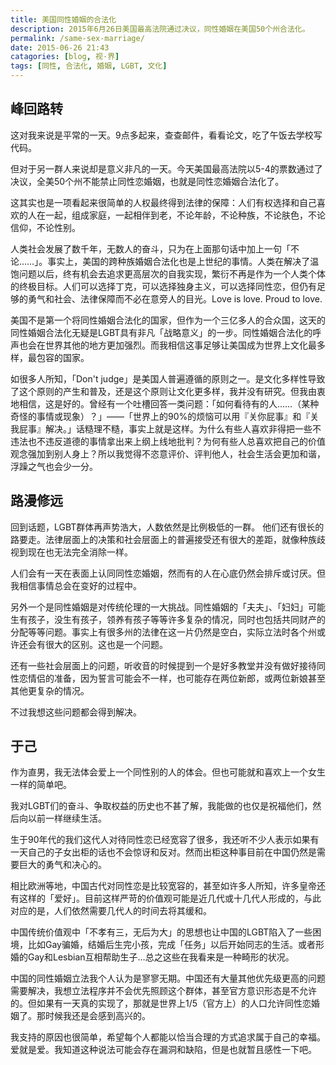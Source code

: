 ```yaml
---
title: 美国同性婚姻的合法化
description: 2015年6月26日美国最高法院通过决议，同性婚姻在美国50个州合法化。
permalink: /same-sex-marriage/
date: 2015-06-26 21:43
catagories: [blog, 视·界]
tags: [同性, 合法化, 婚姻, LGBT, 文化]
---
```


## 峰回路转

这对我来说是平常的一天。9点多起来，查查邮件，看看论文，吃了午饭去学校写代码。

但对于另一群人来说却是意义非凡的一天。今天美国最高法院以5-4的票数通过了决议，全美50个州不能禁止同性恋婚姻，也就是同性恋婚姻合法化了。

这其实也是一项看起来很简单的人权最终得到法律的保障：人们有权选择和自己喜欢的人在一起，组成家庭，一起相伴到老，不论年龄，不论种族，不论肤色，不论信仰，不论性别。

人类社会发展了数千年，无数人的奋斗，只为在上面那句话中加上一句「不论……」。事实上，美国的跨种族婚姻合法化也是上世纪的事情。人类在解决了温饱问题以后，终有机会去追求更高层次的自我实现，繁衍不再是作为一个人类个体的终极目标。人们可以选择丁克，可以选择独身主义，可以选择同性恋，但仍有足够的勇气和社会、法律保障而不必在意旁人的目光。Love is love. Proud to love.

美国不是第一个将同性婚姻合法化的国家，但作为一个三亿多人的合众国，这天的同性婚姻合法化无疑是LGBT具有非凡「战略意义」的一步。同性婚姻合法化的呼声也会在世界其他的地方更加强烈。而我相信这事足够让美国成为世界上文化最多样，最包容的国家。

如很多人所知，「Don't judge」是美国人普遍遵循的原则之一。是文化多样性导致了这个原则的产生和普及，还是这个原则让文化更多样，我并没有研究。但我由衷地相信，这是好的。曾经有一个吐槽回答一类问题：「如何看待有的人……（某种奇怪的事情或现象）？」——「世界上的90%的烦恼可以用『关你屁事』和『关我屁事』解决。」话糙理不糙，事实上就是这样。为什么有些人喜欢非得把一些不违法也不违反道德的事情拿出来上纲上线地批判？为何有些人总喜欢把自己的价值观念强加到别人身上？所以我觉得不恣意评价、评判他人，社会生活会更加和谐，浮躁之气也会少一分。

## 路漫修远

回到话题，LGBT群体再声势浩大，人数依然是比例极低的一群。 他们还有很长的路要走。法律层面上的决策和社会层面上的普遍接受还有很大的差距，就像种族歧视到现在也无法完全消除一样。

人们会有一天在表面上认同同性恋婚姻，然而有的人在心底仍然会排斥或讨厌。但我相信事情总会在变好的过程中。

另外一个是同性婚姻是对传统伦理的一大挑战。同性婚姻的「夫夫」、「妇妇」可能生有孩子，没生有孩子，领养有孩子等等许多复杂的情况，同时也包括共同财产的分配等等问题。事实上有很多州的法律在这一片仍然是空白，实际立法时各个州或许还会有很大的区别。这也是一个问题。

还有一些社会层面上的问题，听收音的时候提到一个是好多教堂并没有做好接待同性恋情侣的准备，因为誓言可能会不一样，也可能存在两位新郎，或两位新娘甚至其他更复杂的情况。

不过我想这些问题都会得到解决。

## 于己

作为直男，我无法体会爱上一个同性别的人的体会。但也可能就和喜欢上一个女生一样的简单吧。

我对LGBT们的奋斗、争取权益的历史也不甚了解，我能做的也仅是祝福他们，然后向以前一样继续生活。

生于90年代的我们这代人对待同性恋已经宽容了很多，我还听不少人表示如果有一天自己的子女出柜的话也不会惊讶和反对。然而出柜这种事目前在中国仍然是需要巨大的勇气和决心的。

相比欧洲等地，中国古代对同性恋是比较宽容的，甚至如许多人所知，许多皇帝还有这样的「爱好」。目前这样严苛的价值观可能是近几代或十几代人形成的，与此对应的是，人们依然需要几代人的时间去将其缓和。

中国传统价值观中「不孝有三，无后为大」的思想也让中国的LGBT陷入了一些困境，比如Gay骗婚，结婚后生完小孩，完成「任务」以后开始同志的生活。或者形婚的Gay和Lesbian互相帮助生子…总之这些在我看来是一种畸形的状况。

中国的同性婚姻立法我个人认为是寥寥无期。中国还有大量其他优先级更高的问题需要解决，我想立法程序并不会优先照顾这个群体，甚至官方意识形态是不允许的。但如果有一天真的实现了，那就是世界上1/5（官方上）的人口允许同性恋婚姻了。那时候我还是会感到高兴的。

我支持的原因也很简单，希望每个人都能以恰当合理的方式追求属于自己的幸福。爱就是爱。我知道这种说法可能会存在漏洞和缺陷，但是也就暂且感性一下吧。
